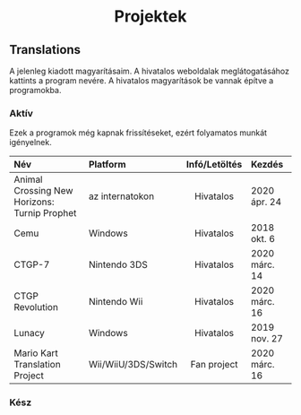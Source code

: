 # <center>Projektek</center>

## Translations
A jelenleg kiadott magyarításaim. A hivatalos weboldalak meglátogatásához kattints a program nevére. A hivatalos magyarítások be vannak építve a programokba.

### Aktív
Ezek a programok még kapnak frissítéseket, ezért folyamatos munkát igényelnek.

|                      Név                     |       Platform      | Infó/Letöltés |     Kezdés    |
|:---------------------------------------------|:--------------------|:-------------:|:--------------|
| Animal Crossing New Horizons: Turnip Prophet | az internatokon     |   Hivatalos   | 2020 ápr. 24  |
| Cemu                                         | Windows             |   Hivatalos   | 2018 okt. 6   |
| CTGP-7                                       | Nintendo 3DS        |   Hivatalos   | 2020 márc. 14 |
| CTGP Revolution                              | Nintendo Wii        |   Hivatalos   | 2020 márc. 16 |
| Lunacy                                       | Windows             |   Hivatalos   | 2019 nov. 27  |
| Mario Kart Translation Project               | Wii/WiiU/3DS/Switch |  Fan project  | 2020 márc. 16 |

### Kész

